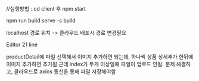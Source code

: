 //실행방법 : cd client 후 npm start

npm run build
serve -s build





localhost 경로 위치 -> 클라우드 배포시 경로 변경필요

Editor 21 line

productDetail에 파일 선택해서 이미지 추가하면 되는데, 하나씩 상품 상세추가 한뒤에 이미지 추가하면 추가됨 
근데 index가 두개 이상일때 파일이 업로드 안됨. 문제 해결하고, 클라우드로 axios 통신을 통해 파일 저장해야함